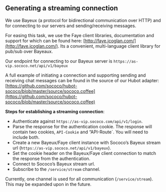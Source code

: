 Generating a streaming connection
---

We use Bayeux (a protocol for bidirectional communication over HTTP) and for connecting to our servers and sending/receiving messages. 

For easing this task, we use the Faye client libraries, documentation and support for which can be found here: [http://faye.jcoglan.com/](http://faye.jcoglan.com/). Its a convenient, multi-language client library for pub/sub over Bayeaux.

Our endpoint for connecting to our Bayeux server is `https://as-vip.sococo.net/api/v1/bayeux`

A full example of initiating a connection and supporting sending and receiving chat messages can be found in the source of our Hubot adapter: [https://github.com/sococo/hubot-sococo/blob/master/source/sococo.coffee](https://github.com/sococo/hubot-sococo/blob/master/source/sococo.coffee)

**Steps for establishing a streaming connection**:

* Authenticate against `https://as-vip.sococo.com/api/v1/login`.
* Parse the response for the authentication cookie. The response will contain two cookies, `API-Cookie` and “API-Route`. You will need to include both.
* Create a new Bayeux/Faye client instance with Sococo’s Bayeux stream url (`https://as-vip.sococo.net/api/v1/bayeux`).
* Set the cookie header on the Bayeux/Faye client connection to match the response from the authentication.
* Connect to Sococo’s Bayeux stream url.
* Subscribe to the `/service/stream` channel.

Currently, one channel is used for all communication (`/service/stream`). This may be expanded upon in the future.